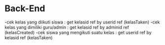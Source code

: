 # Back-End

-cek kelas yang diikuti siswa : get kelasid ref by userid ref (kelasTaken)
-cek kelas yang dimiliki guru/admin : get kelasid ref by adminid ref (kelasCreated)
-cek siswa yang mengikuti suatu kelas : get userid ref by kelasid ref (kelasTaken)
